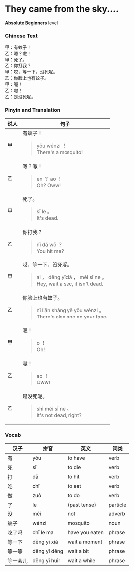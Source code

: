 # They came from the sky....
**Absolute Beginners** level
### Chinese Text
甲：有蚊子！<br />乙：嗯？嗷！<br />甲：死了。<br />乙：你打我？<br />甲：哎，等一下，没死呢。<br />乙：你脸上也有蚊子。<br />甲：喔！<br />乙：嗷！<br />乙：是没死呢。

### Pinyin and Translation
|说人|句子|
|----|----|
|甲|有蚊子！<blockquote>yǒu wénzi ！<br />There's a mosquito!</blockquote>|
|乙|嗯？嗷！<blockquote>en ？ ao ！<br />Oh? Oww!</blockquote>|
|甲|死了。<blockquote>sǐ le 。<br />It's dead.</blockquote>|
|乙|你打我？<blockquote>nǐ dǎ wǒ ？<br />You hit me?</blockquote>|
|甲|哎，等一下，没死呢。<blockquote>ai ， děng yīxià ， méi sǐ ne 。<br />Hey, wait a sec, it isn't dead.</blockquote>|
|乙|你脸上也有蚊子。<blockquote>nǐ liǎn shàng yě yǒu wénzi 。<br />There's also one on your face.</blockquote>|
|甲|喔！<blockquote>o ！<br />Oh!</blockquote>|
|乙|嗷！<blockquote>ao ！<br />Oww!</blockquote>|
|乙|是没死呢。<blockquote>shì méi sǐ ne 。<br />It's not dead, right?</blockquote>|
### Vocab
|汉子|拼音|英文|词类|
|----|----|----|----|
|有|yǒu|to have|verb|
|死|sǐ|to die|verb|
|打|dǎ|to hit|verb|
|吃|chī|to eat|verb|
|做|zuò|to do|verb|
|了|le|(past tense)|particle|
|没|méi|not|adverb|
|蚊子|wénzi|mosquito|noun|
|吃了吗|chī le ma|have you eaten|phrase|
|等一下|děng yī xià|wait a moment|phrase|
|等一等|děng yī děng|wait a bit|phrase|
|等一会儿|děng yī huìr|wait a while|phrase|